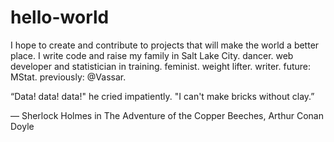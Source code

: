 # hello-world
I hope to create and contribute to projects that will make the world a better place.
I write code and raise my family in Salt Lake City.
dancer. web developer and statistician in training. feminist. weight lifter. writer. 
future: MStat. previously: @Vassar.

“Data! data! data!" he cried impatiently. "I can't make bricks without clay.”

― Sherlock Holmes in The Adventure of the Copper Beeches, Arthur Conan Doyle
